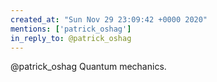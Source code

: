 ```yaml
---
created_at: "Sun Nov 29 23:09:42 +0000 2020"
mentions: ['patrick_oshag']
in_reply_to: @patrick_oshag
---
```


@patrick_oshag Quantum mechanics.